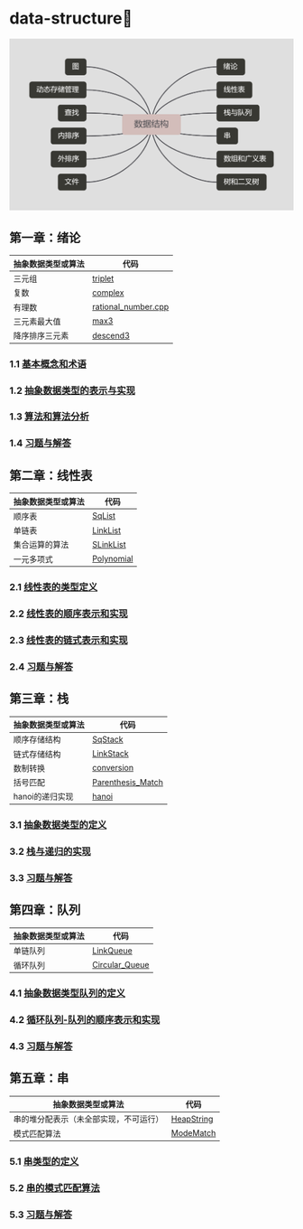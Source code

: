 # data-structure🎡

<div align="center">
    <img src="./asserts/headline.png">
</div>

## 第一章：绪论

|抽象数据类型或算法|代码|
|--|--|
|三元组|[triplet](./src/preface/code/triplet.cpp)|
|复数|[complex](./src/preface/code/complex.cpp)|
|有理数|[rational_number.cpp](./src/preface/code/rational_number.cpp)|
|三元素最大值|[max3](./src/preface/code/max3.cpp)|
|降序排序三元素|[descend3](./src/preface/code/descend3.cpp)|

### 1.1 [基本概念和术语](./src/preface/基本概念与术语.md)
### 1.2 [抽象数据类型的表示与实现](./src/preface/抽象数据类型的表示与实现.md)
### 1.3 [算法和算法分析](./src/preface/算法和算法分析.md)
### 1.4 [习题与解答](./src/preface/习题与解答.md)

## 第二章：线性表

|抽象数据类型或算法|代码|
|--|--|
|顺序表|[SqList](./src/linear-list/code/sq_list.cpp)|
|单链表|[LinkList](./src/linear-list/code/link_list.cpp)|
|集合运算的算法|[SLinkList](./src/linear-list/code/slink_list.cpp)|
|一元多项式|[Polynomial](./src/linear-list/code/polynomial.cpp)|

### 2.1 [线性表的类型定义](./src/linear-list/线性表的类型定义.md)
### 2.2 [线性表的顺序表示和实现](./src/linear-list/线性表的顺序表示和实现.md)
### 2.3 [线性表的链式表示和实现](./src/linear-list/线性表的链式表示和实现.md)
### 2.4 [习题与解答](./src/linear-list/习题与解答.md)

## 第三章：栈

|抽象数据类型或算法|代码|
|--|--|
|顺序存储结构|[SqStack](./src/stack/code/sq_stack.cpp)|
|链式存储结构|[LinkStack](./src/stack/code/link_stack.cpp)|
|数制转换|[conversion](./src/stack/code/conversion.cpp)|
|括号匹配|[Parenthesis_Match](./src/stack/code/parenthesis_match.cpp)|
|hanoi的递归实现|[hanoi](./src/stack/code/hanoi.cpp)|

### 3.1 [抽象数据类型的定义](./src/stack/抽象数据类型栈的定义.md)
### 3.2 [栈与递归的实现](./src/stack/栈与递归的实现.md)
### 3.3 [习题与解答](./src/stack/习题与解答.md)

## 第四章：队列

|抽象数据类型或算法|代码|
|--|--|
|单链队列|[LinkQueue](./src/queue/code/link_queue.cpp)|
|循环队列|[Circular_Queue](./src/queue/code/circular_queue.cpp)|

### 4.1 [抽象数据类型队列的定义](./src/queue/抽象数据类型队列的定义.md)
### 4.2 [循环队列-队列的顺序表示和实现](./src/queue/循环队列-队列的顺序表示和实现.md)
### 4.3 [习题与解答](./src/queue/习题与解答.md)

## 第五章：串

|抽象数据类型或算法|代码|
|--|--|
|串的堆分配表示（未全部实现，不可运行）|[HeapString](./src/string/code/heap_string.cpp)
|模式匹配算法|[ModeMatch](./src/string/code/mode_matching.cpp)

### 5.1 [串类型的定义](./src/string/串类型的定义.md)
### 5.2 [串的模式匹配算法](./src/string/串的模式匹配算法.md)
### 5.3 [习题与解答](./src/string/习题与解答.md)